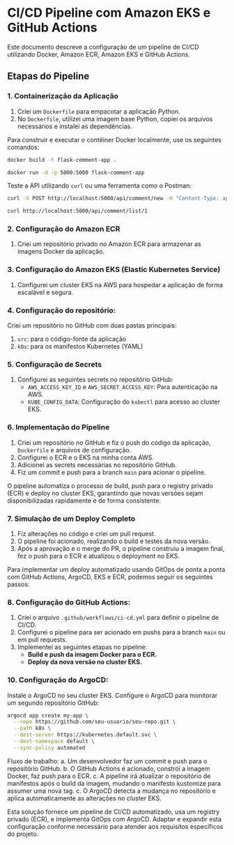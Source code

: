 # CI/CD Pipeline com Amazon EKS e GitHub Actions

Este documento descreve a configuração de um pipeline de CI/CD utilizando Docker, Amazon ECR, Amazon EKS e GitHub Actions.

## Etapas do Pipeline

### 1. Containerização da Aplicação

1. Criei um `Dockerfile` para empacotar a aplicação Python.
2. No `Dockerfile`, utilizei uma imagem base Python, copiei os arquivos necessários e instalei as dependências.

Para construir e executar o contêiner Docker localmente, use os seguintes comandos:

```sh
docker build -t flask-comment-app .
```

```sh
docker run -d -p 5000:5000 flask-comment-app
```

Teste a API utilizando `curl` ou uma ferramenta como o Postman:

```sh
curl -X POST http://localhost:5000/api/comment/new -H "Content-Type: application/json" -d '{"email": "user@example.com", "comment": "Great post!", "content_id": 1}'
```

```sh
curl http://localhost:5000/api/comment/list/1
```

### 2. Configuração do Amazon ECR

1. Criei um repositório privado no Amazon ECR para armazenar as imagens Docker da aplicação.

### 3. Configuração do Amazon EKS (Elastic Kubernetes Service)

1. Configurei um cluster EKS na AWS para hospedar a aplicação de forma escalável e segura.

### 4. Configuração do repositório:

Criei um repositório no GitHub com duas pastas principais:

1. `src`: para o código-fonte da aplicação
2. `k8s`: para os manifestos Kubernetes (YAML)

### 5. Configuração de Secrets

1. Configurei as seguintes secrets no repositório GitHub:
   - `AWS_ACCESS_KEY_ID` e `AWS_SECRET_ACCESS_KEY`: Para autenticação na AWS.
   - `KUBE_CONFIG_DATA`: Configuração do `kubectl` para acesso ao cluster EKS.

### 6. Implementação do Pipeline

1. Criei um repositório no GitHub e fiz o push do código da aplicação, `Dockerfile` e arquivos de configuração.
2. Configurei o ECR e o EKS na minha conta AWS.
3. Adicionei as secrets necessárias no repositório GitHub.
4. Fiz um commit e push para a branch `main` para acionar o pipeline.

O pipeline automatiza o processo de build, push para o registry privado (ECR) e deploy no cluster EKS, garantindo que novas versões sejam disponibilizadas rapidamente e de forma consistente.

### 7. Simulação de um Deploy Completo

1. Fiz alterações no código e criei um pull request.
2. O pipeline foi acionado, realizando o build e testes da nova versão.
3. Após a aprovação e o merge do PR, o pipeline construiu a imagem final, fez o push para o ECR e atualizou o deployment no EKS.

Para implementar um deploy automatizado usando GitOps de ponta a ponta com GitHub Actions, ArgoCD, EKS e ECR, podemos seguir os seguintes passos:


### 8. Configuração do GitHub Actions:
1. Criei o arquivo `.github/workflows/ci-cd.yml` para definir o pipeline de CI/CD.
2. Configurei o pipeline para ser acionado em pushs para a branch `main` ou em pull requests.
3. Implementei as seguintes etapas no pipeline:
   - **Build e push da imagem Docker para o ECR.**
   - **Deploy da nova versão no cluster EKS.**

### 10. Configuração do ArgoCD:

Instale o ArgoCD no seu cluster EKS.
Configure o ArgoCD para monitorar um segundo repositório GitHub:
```sh
argocd app create my-app \
  --repo https://github.com/seu-usuario/seu-repo.git \
  --path k8s \
  --dest-server https://kubernetes.default.svc \
  --dest-namespace default \
  --sync-policy automated
```

Fluxo de trabalho:
a. Um desenvolvedor faz um commit e push para o repositório GitHub.
b. O GitHub Actions é acionado, constrói a imagem Docker, faz push para o ECR.
c. A pipeline irá atualizar o repositório de manifestos após o build da imagem, mudando o manifesto kustomize para assumer uma nova tag.
c. O ArgoCD detecta a mudança no repositório e aplica automaticamente as alterações no cluster EKS.

Esta solução fornece um pipeline de CI/CD automatizado, usa um registry privado (ECR), e implementa GitOps com ArgoCD. Adaptar e expandir esta configuração conforme necessário para atender aos requisitos específicos do projeto.

